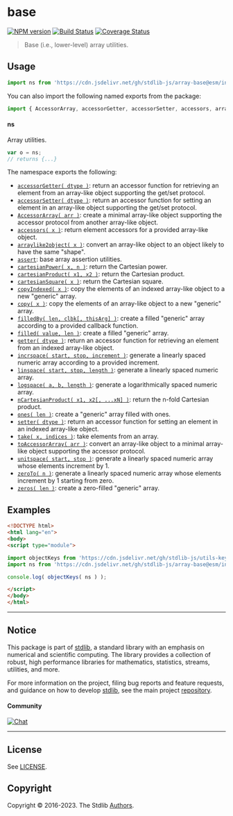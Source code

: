 <!--

@license Apache-2.0

Copyright (c) 2021 The Stdlib Authors.

Licensed under the Apache License, Version 2.0 (the "License");
you may not use this file except in compliance with the License.
You may obtain a copy of the License at

   http://www.apache.org/licenses/LICENSE-2.0

Unless required by applicable law or agreed to in writing, software
distributed under the License is distributed on an "AS IS" BASIS,
WITHOUT WARRANTIES OR CONDITIONS OF ANY KIND, either express or implied.
See the License for the specific language governing permissions and
limitations under the License.

-->

# base

[![NPM version][npm-image]][npm-url] [![Build Status][test-image]][test-url] [![Coverage Status][coverage-image]][coverage-url] <!-- [![dependencies][dependencies-image]][dependencies-url] -->

> Base (i.e., lower-level) array utilities.



<section class="usage">

## Usage

```javascript
import ns from 'https://cdn.jsdelivr.net/gh/stdlib-js/array-base@esm/index.mjs';
```

You can also import the following named exports from the package:

```javascript
import { AccessorArray, accessorGetter, accessorSetter, accessors, arraylike2object, assert, cartesianPower, cartesianProduct, cartesianSquare, copy, copyIndexed, filled, filledBy, flatten, flatten2d, flatten2dBy, flatten3d, flatten3dBy, flatten4d, flatten5d, getter, incrspace, last, linspace, logspace, nCartesianProduct, ones, setter, take, toAccessorArray, unitspace, zeroTo, zeros } from 'https://cdn.jsdelivr.net/gh/stdlib-js/array-base@esm/index.mjs';
```

#### ns

Array utilities.

```javascript
var o = ns;
// returns {...}
```

The namespace exports the following:

<!-- <toc pattern="*"> -->

<div class="namespace-toc">

-   <span class="signature">[`accessorGetter( dtype )`][@stdlib/array/base/accessor-getter]</span><span class="delimiter">: </span><span class="description">return an accessor function for retrieving an element from an array-like object supporting the get/set protocol.</span>
-   <span class="signature">[`accessorSetter( dtype )`][@stdlib/array/base/accessor-setter]</span><span class="delimiter">: </span><span class="description">return an accessor function for setting an element in an array-like object supporting the get/set protocol.</span>
-   <span class="signature">[`AccessorArray( arr )`][@stdlib/array/base/accessor]</span><span class="delimiter">: </span><span class="description">create a minimal array-like object supporting the accessor protocol from another array-like object.</span>
-   <span class="signature">[`accessors( x )`][@stdlib/array/base/accessors]</span><span class="delimiter">: </span><span class="description">return element accessors for a provided array-like object.</span>
-   <span class="signature">[`arraylike2object( x )`][@stdlib/array/base/arraylike2object]</span><span class="delimiter">: </span><span class="description">convert an array-like object to an object likely to have the same "shape".</span>
-   <span class="signature">[`assert`][@stdlib/array/base/assert]</span><span class="delimiter">: </span><span class="description">base array assertion utilities.</span>
-   <span class="signature">[`cartesianPower( x, n )`][@stdlib/array/base/cartesian-power]</span><span class="delimiter">: </span><span class="description">return the Cartesian power.</span>
-   <span class="signature">[`cartesianProduct( x1, x2 )`][@stdlib/array/base/cartesian-product]</span><span class="delimiter">: </span><span class="description">return the Cartesian product.</span>
-   <span class="signature">[`cartesianSquare( x )`][@stdlib/array/base/cartesian-square]</span><span class="delimiter">: </span><span class="description">return the Cartesian square.</span>
-   <span class="signature">[`copyIndexed( x )`][@stdlib/array/base/copy-indexed]</span><span class="delimiter">: </span><span class="description">copy the elements of an indexed array-like object to a new "generic" array.</span>
-   <span class="signature">[`copy( x )`][@stdlib/array/base/copy]</span><span class="delimiter">: </span><span class="description">copy the elements of an array-like object to a new "generic" array.</span>
-   <span class="signature">[`filledBy( len, clbk[, thisArg] )`][@stdlib/array/base/filled-by]</span><span class="delimiter">: </span><span class="description">create a filled "generic" array according to a provided callback function.</span>
-   <span class="signature">[`filled( value, len )`][@stdlib/array/base/filled]</span><span class="delimiter">: </span><span class="description">create a filled "generic" array.</span>
-   <span class="signature">[`getter( dtype )`][@stdlib/array/base/getter]</span><span class="delimiter">: </span><span class="description">return an accessor function for retrieving an element from an indexed array-like object.</span>
-   <span class="signature">[`incrspace( start, stop, increment )`][@stdlib/array/base/incrspace]</span><span class="delimiter">: </span><span class="description">generate a linearly spaced numeric array according to a provided increment.</span>
-   <span class="signature">[`linspace( start, stop, length )`][@stdlib/array/base/linspace]</span><span class="delimiter">: </span><span class="description">generate a linearly spaced numeric array.</span>
-   <span class="signature">[`logspace( a, b, length )`][@stdlib/array/base/logspace]</span><span class="delimiter">: </span><span class="description">generate a logarithmically spaced numeric array.</span>
-   <span class="signature">[`nCartesianProduct( x1, x2[, ...xN] )`][@stdlib/array/base/n-cartesian-product]</span><span class="delimiter">: </span><span class="description">return the n-fold Cartesian product.</span>
-   <span class="signature">[`ones( len )`][@stdlib/array/base/ones]</span><span class="delimiter">: </span><span class="description">create a "generic" array filled with ones.</span>
-   <span class="signature">[`setter( dtype )`][@stdlib/array/base/setter]</span><span class="delimiter">: </span><span class="description">return an accessor function for setting an element in an indexed array-like object.</span>
-   <span class="signature">[`take( x, indices )`][@stdlib/array/base/take]</span><span class="delimiter">: </span><span class="description">take elements from an array.</span>
-   <span class="signature">[`toAccessorArray( arr )`][@stdlib/array/base/to-accessor-array]</span><span class="delimiter">: </span><span class="description">convert an array-like object to a minimal array-like object supporting the accessor protocol.</span>
-   <span class="signature">[`unitspace( start, stop )`][@stdlib/array/base/unitspace]</span><span class="delimiter">: </span><span class="description">generate a linearly spaced numeric array whose elements increment by 1.</span>
-   <span class="signature">[`zeroTo( n )`][@stdlib/array/base/zero-to]</span><span class="delimiter">: </span><span class="description">generate a linearly spaced numeric array whose elements increment by 1 starting from zero.</span>
-   <span class="signature">[`zeros( len )`][@stdlib/array/base/zeros]</span><span class="delimiter">: </span><span class="description">create a zero-filled "generic" array.</span>

</div>

<!-- </toc> -->

</section>

<!-- /.usage -->

<section class="examples">

## Examples

<!-- TODO: better examples -->

<!-- eslint no-undef: "error" -->

```html
<!DOCTYPE html>
<html lang="en">
<body>
<script type="module">

import objectKeys from 'https://cdn.jsdelivr.net/gh/stdlib-js/utils-keys@esm/index.mjs';
import ns from 'https://cdn.jsdelivr.net/gh/stdlib-js/array-base@esm/index.mjs';

console.log( objectKeys( ns ) );

</script>
</body>
</html>
```

</section>

<!-- /.examples -->

<!-- Section for related `stdlib` packages. Do not manually edit this section, as it is automatically populated. -->

<section class="related">

</section>

<!-- /.related -->

<!-- Section for all links. Make sure to keep an empty line after the `section` element and another before the `/section` close. -->


<section class="main-repo" >

* * *

## Notice

This package is part of [stdlib][stdlib], a standard library with an emphasis on numerical and scientific computing. The library provides a collection of robust, high performance libraries for mathematics, statistics, streams, utilities, and more.

For more information on the project, filing bug reports and feature requests, and guidance on how to develop [stdlib][stdlib], see the main project [repository][stdlib].

#### Community

[![Chat][chat-image]][chat-url]

---

## License

See [LICENSE][stdlib-license].


## Copyright

Copyright &copy; 2016-2023. The Stdlib [Authors][stdlib-authors].

</section>

<!-- /.stdlib -->

<!-- Section for all links. Make sure to keep an empty line after the `section` element and another before the `/section` close. -->

<section class="links">

[npm-image]: http://img.shields.io/npm/v/@stdlib/array-base.svg
[npm-url]: https://npmjs.org/package/@stdlib/array-base

[test-image]: https://github.com/stdlib-js/array-base/actions/workflows/test.yml/badge.svg?branch=main
[test-url]: https://github.com/stdlib-js/array-base/actions/workflows/test.yml?query=branch:main

[coverage-image]: https://img.shields.io/codecov/c/github/stdlib-js/array-base/main.svg
[coverage-url]: https://codecov.io/github/stdlib-js/array-base?branch=main

<!--

[dependencies-image]: https://img.shields.io/david/stdlib-js/array-base.svg
[dependencies-url]: https://david-dm.org/stdlib-js/array-base/main

-->

[chat-image]: https://img.shields.io/gitter/room/stdlib-js/stdlib.svg
[chat-url]: https://app.gitter.im/#/room/#stdlib-js_stdlib:gitter.im

[stdlib]: https://github.com/stdlib-js/stdlib

[stdlib-authors]: https://github.com/stdlib-js/stdlib/graphs/contributors

[umd]: https://github.com/umdjs/umd
[es-module]: https://developer.mozilla.org/en-US/docs/Web/JavaScript/Guide/Modules

[deno-url]: https://github.com/stdlib-js/array-base/tree/deno
[umd-url]: https://github.com/stdlib-js/array-base/tree/umd
[esm-url]: https://github.com/stdlib-js/array-base/tree/esm
[branches-url]: https://github.com/stdlib-js/array-base/blob/main/branches.md

[stdlib-license]: https://raw.githubusercontent.com/stdlib-js/array-base/main/LICENSE

<!-- <toc-links> -->

[@stdlib/array/base/accessor-getter]: https://github.com/stdlib-js/array-base-accessor-getter/tree/esm

[@stdlib/array/base/accessor-setter]: https://github.com/stdlib-js/array-base-accessor-setter/tree/esm

[@stdlib/array/base/accessor]: https://github.com/stdlib-js/array-base-accessor/tree/esm

[@stdlib/array/base/accessors]: https://github.com/stdlib-js/array-base-accessors/tree/esm

[@stdlib/array/base/arraylike2object]: https://github.com/stdlib-js/array-base-arraylike2object/tree/esm

[@stdlib/array/base/assert]: https://github.com/stdlib-js/array-base-assert/tree/esm

[@stdlib/array/base/cartesian-power]: https://github.com/stdlib-js/array-base-cartesian-power/tree/esm

[@stdlib/array/base/cartesian-product]: https://github.com/stdlib-js/array-base-cartesian-product/tree/esm

[@stdlib/array/base/cartesian-square]: https://github.com/stdlib-js/array-base-cartesian-square/tree/esm

[@stdlib/array/base/copy-indexed]: https://github.com/stdlib-js/array-base-copy-indexed/tree/esm

[@stdlib/array/base/copy]: https://github.com/stdlib-js/array-base-copy/tree/esm

[@stdlib/array/base/filled-by]: https://github.com/stdlib-js/array-base-filled-by/tree/esm

[@stdlib/array/base/filled]: https://github.com/stdlib-js/array-base-filled/tree/esm

[@stdlib/array/base/getter]: https://github.com/stdlib-js/array-base-getter/tree/esm

[@stdlib/array/base/incrspace]: https://github.com/stdlib-js/array-base-incrspace/tree/esm

[@stdlib/array/base/linspace]: https://github.com/stdlib-js/array-base-linspace/tree/esm

[@stdlib/array/base/logspace]: https://github.com/stdlib-js/array-base-logspace/tree/esm

[@stdlib/array/base/n-cartesian-product]: https://github.com/stdlib-js/array-base-n-cartesian-product/tree/esm

[@stdlib/array/base/ones]: https://github.com/stdlib-js/array-base-ones/tree/esm

[@stdlib/array/base/setter]: https://github.com/stdlib-js/array-base-setter/tree/esm

[@stdlib/array/base/take]: https://github.com/stdlib-js/array-base-take/tree/esm

[@stdlib/array/base/to-accessor-array]: https://github.com/stdlib-js/array-base-to-accessor-array/tree/esm

[@stdlib/array/base/unitspace]: https://github.com/stdlib-js/array-base-unitspace/tree/esm

[@stdlib/array/base/zero-to]: https://github.com/stdlib-js/array-base-zero-to/tree/esm

[@stdlib/array/base/zeros]: https://github.com/stdlib-js/array-base-zeros/tree/esm

<!-- </toc-links> -->

</section>

<!-- /.links -->
